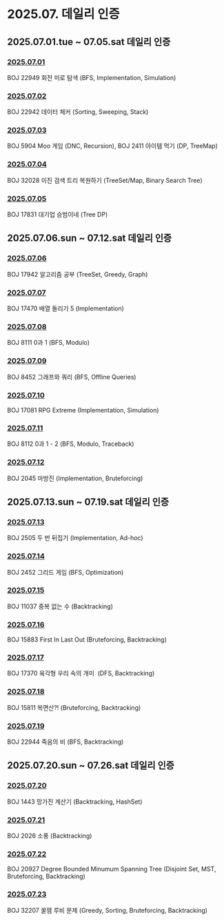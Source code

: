 # 2025.07. 데일리 인증

## 2025.07.01.tue ~ 07.05.sat 데일리 인증

### [2025.07.01](https://github.com/jwelyl/daily_certification/blob/main/2025/07/01/25_07_01_daily_certification.md)
BOJ 22949 회전 미로 탐색 (BFS, Implementation, Simulation)

### [2025.07.02](https://github.com/jwelyl/daily_certification/blob/main/2025/07/02/25_07_02_daily_certification.md)
BOJ 22942 데이터 체커 (Sorting, Sweeping, Stack)

### [2025.07.03](https://github.com/jwelyl/daily_certification/blob/main/2025/07/03/25_07_03_daily_certification.md)
BOJ 5904 Moo 게임 (DNC, Recursion), BOJ 2411 아이템 먹기 (DP, TreeMap)

### [2025.07.04](https://github.com/jwelyl/daily_certification/blob/main/2025/07/04/25_07_04_daily_certification.md)
BOJ 32028 이진 검색 트리 복원하기 (TreeSet/Map, Binary Search Tree)

### [2025.07.05](https://github.com/jwelyl/daily_certification/blob/main/2025/07/05/25_07_05_daily_certification.md)
BOJ 17831 대기업 승범이네 (Tree DP)

## 2025.07.06.sun ~ 07.12.sat 데일리 인증

### [2025.07.06](https://github.com/jwelyl/daily_certification/blob/main/2025/07/06/25_07_06_daily_certification.md)
BOJ 17942 알고리즘 공부 (TreeSet, Greedy, Graph)

### [2025.07.07](https://github.com/jwelyl/daily_certification/blob/main/2025/07/07/25_07_07_daily_certification.md)
BOJ 17470 배열 돌리기 5 (Implementation)

### [2025.07.08](https://github.com/jwelyl/daily_certification/blob/main/2025/07/08/25_07_08_daily_certification.md)
BOJ 8111 0과 1 (BFS, Modulo)

### [2025.07.09](https://github.com/jwelyl/daily_certification/blob/main/2025/07/09/25_07_09_daily_certification.md)
BOJ 8452 그래프와 쿼리 (BFS, Offline Queries)

### [2025.07.10](https://github.com/jwelyl/daily_certification/blob/main/2025/07/10/25_07_10_daily_certification.md)
BOJ 17081 RPG Extreme (Implementation, Simulation)

### [2025.07.11](https://github.com/jwelyl/daily_certification/blob/main/2025/07/11/25_07_11_daily_certification.md)
BOJ 8112 0과 1 - 2 (BFS, Modulo, Traceback)

### [2025.07.12](https://github.com/jwelyl/daily_certification/blob/main/2025/07/12/25_07_12_daily_certification.md)
BOJ 2045 마방진 (Implementation, Bruteforcing)

## 2025.07.13.sun ~ 07.19.sat 데일리 인증

### [2025.07.13](https://github.com/jwelyl/daily_certification/blob/main/2025/07/13/25_07_13_daily_certification.md)
BOJ 2505 두 번 뒤집기 (Implementation, Ad-hoc)

### [2025.07.14](https://github.com/jwelyl/daily_certification/blob/main/2025/07/14/25_07_14_daily_certification.md)
BOJ 2452 그리드 게임 (BFS, Optimization)

### [2025.07.15](https://github.com/jwelyl/daily_certification/blob/main/2025/07/15/25_07_15_daily_certification.md)
BOJ 11037 중복 없는 수 (Backtracking)

### [2025.07.16](https://github.com/jwelyl/daily_certification/blob/main/2025/07/16/25_07_16_daily_certification.md)
BOJ 15883 First In Last Out (Bruteforcing, Backtracking)

### [2025.07.17](https://github.com/jwelyl/daily_certification/blob/main/2025/07/17/25_07_17_daily_certification.md)
BOJ 17370 육각형 우리 속의 개미  (DFS, Backtracking)

### [2025.07.18](https://github.com/jwelyl/daily_certification/blob/main/2025/07/18/25_07_18_daily_certification.md)
BOJ 15811 복면산?! (Bruteforcing, Backtracking)

### [2025.07.19](https://github.com/jwelyl/daily_certification/blob/main/2025/07/19/25_07_19_daily_certification.md)
BOJ 22944 죽음의 비 (BFS, Backtracking)

## 2025.07.20.sun ~ 07.26.sat 데일리 인증

### [2025.07.20](https://github.com/jwelyl/daily_certification/blob/main/2025/07/20/25_07_20_daily_certification.md)
BOJ 1443 망가진 계산기 (Backtracking, HashSet)

### [2025.07.21](https://github.com/jwelyl/daily_certification/blob/main/2025/07/21/25_07_21_daily_certification.md)
BOJ 2026 소풍 (Backtracking)

### [2025.07.22](https://github.com/jwelyl/daily_certification/blob/main/2025/07/22/25_07_22_daily_certification.md)
BOJ 20927 Degree Bounded Minumum Spanning Tree (Disjoint Set, MST, Bruteforcing, Backtracking)

### [2025.07.23](https://github.com/jwelyl/daily_certification/blob/main/2025/07/23/25_07_23_daily_certification.md)
BOJ 32207 꿀잼 루비 문제 (Greedy, Sorting, Bruteforcing, Backtracking)
